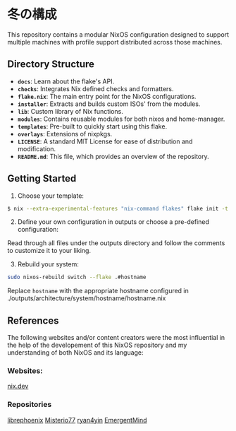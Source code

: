 # 冬の構成

This repository contains a modular NixOS configuration designed to support multiple machines with profile support distributed across those machines.

## Directory Structure

- **`docs`**: Learn about the flake's API.
- **`checks`**: Integrates Nix defined checks and formatters.
- **`flake.nix`**: The main entry point for the NixOS configurations.
- **`installer`**: Extracts and builds custom ISOs' from the modules.
- **`lib`**: Custom library of Nix functions.
- **`modules`**: Contains reusable modules for both nixos and home-manager.
- **`templates`**: Pre-built to quickly start using this flake.
- **`overlays`**: Extensions of nixpkgs.
- **`LICENSE`**: A standard MIT License for ease of distribution and modification.
- **`README.md`**: This file, which provides an overview of the repository.

## Getting Started

1. Choose your template:

```bash
$ nix --extra-experimental-features "nix-command flakes" flake init -t github:TahlonBrahic/fuyu-no-kosei 
```

2. Define your own configuration in outputs or choose a pre-defined configuration:

Read through all files under the outputs directory and 
follow the comments to customize it to your liking.

3. Rebuild your system:

```bash
sudo nixos-rebuild switch --flake .#hostname
```

Replace `hostname` with the appropriate hostname configured in ./outputs/architecture/system/hostname/hostname.nix

## References

The following websites and/or content creators were the most influential in the help of the developement of this NixOS repository and my understanding of both NixOS and its language:

### Websites:

[nix.dev](https://nix.dev/tutorials/nix-language)

### Repositories

[librephoenix](https://github.com/librephoenix/nixos-config)
[Misterio77](https://github.com/Misterio77/nix-config)
[ryan4yin](https://github.com/ryan4yin/nix-config)
[EmergentMind](https://github.com/EmergentMind/nix-config)
